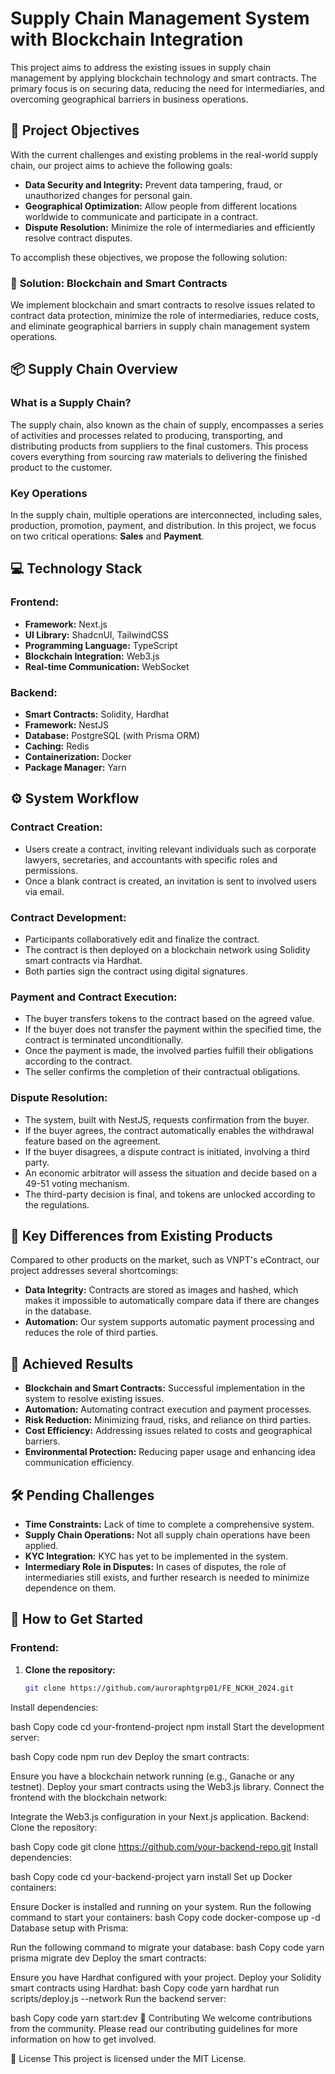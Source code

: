 # Supply Chain Management System with Blockchain Integration

This project aims to address the existing issues in supply chain management by applying blockchain technology and smart contracts. The primary focus is on securing data, reducing the need for intermediaries, and overcoming geographical barriers in business operations.

## 🎯 **Project Objectives**

With the current challenges and existing problems in the real-world supply chain, our project aims to achieve the following goals:

- **Data Security and Integrity:** Prevent data tampering, fraud, or unauthorized changes for personal gain.
- **Geographical Optimization:** Allow people from different locations worldwide to communicate and participate in a contract.
- **Dispute Resolution:** Minimize the role of intermediaries and efficiently resolve contract disputes.

To accomplish these objectives, we propose the following solution:

### 🚀 **Solution: Blockchain and Smart Contracts**

We implement blockchain and smart contracts to resolve issues related to contract data protection, minimize the role of intermediaries, reduce costs, and eliminate geographical barriers in supply chain management system operations.

## 📦 **Supply Chain Overview**

### **What is a Supply Chain?**

The supply chain, also known as the chain of supply, encompasses a series of activities and processes related to producing, transporting, and distributing products from suppliers to the final customers. This process covers everything from sourcing raw materials to delivering the finished product to the customer.

### **Key Operations**

In the supply chain, multiple operations are interconnected, including sales, production, promotion, payment, and distribution. In this project, we focus on two critical operations: **Sales** and **Payment**.

## 💻 **Technology Stack**

### **Frontend:**
- **Framework:** Next.js
- **UI Library:** ShadcnUI, TailwindCSS
- **Programming Language:** TypeScript
- **Blockchain Integration:** Web3.js
- **Real-time Communication:** WebSocket

### **Backend:**
- **Smart Contracts:** Solidity, Hardhat
- **Framework:** NestJS
- **Database:** PostgreSQL (with Prisma ORM)
- **Caching:** Redis
- **Containerization:** Docker
- **Package Manager:** Yarn

## ⚙️ **System Workflow**

### **Contract Creation:**
- Users create a contract, inviting relevant individuals such as corporate lawyers, secretaries, and accountants with specific roles and permissions.
- Once a blank contract is created, an invitation is sent to involved users via email.

### **Contract Development:**
- Participants collaboratively edit and finalize the contract.
- The contract is then deployed on a blockchain network using Solidity smart contracts via Hardhat.
- Both parties sign the contract using digital signatures.

### **Payment and Contract Execution:**
- The buyer transfers tokens to the contract based on the agreed value.
- If the buyer does not transfer the payment within the specified time, the contract is terminated unconditionally.
- Once the payment is made, the involved parties fulfill their obligations according to the contract.
- The seller confirms the completion of their contractual obligations.

### **Dispute Resolution:**
- The system, built with NestJS, requests confirmation from the buyer.
- If the buyer agrees, the contract automatically enables the withdrawal feature based on the agreement.
- If the buyer disagrees, a dispute contract is initiated, involving a third party.
- An economic arbitrator will assess the situation and decide based on a 49-51 voting mechanism.
- The third-party decision is final, and tokens are unlocked according to the regulations.

## 🔄 **Key Differences from Existing Products**

Compared to other products on the market, such as VNPT's eContract, our project addresses several shortcomings:

- **Data Integrity:** Contracts are stored as images and hashed, which makes it impossible to automatically compare data if there are changes in the database.
- **Automation:** Our system supports automatic payment processing and reduces the role of third parties.

## 🎉 **Achieved Results**

- **Blockchain and Smart Contracts:** Successful implementation in the system to resolve existing issues.
- **Automation:** Automating contract execution and payment processes.
- **Risk Reduction:** Minimizing fraud, risks, and reliance on third parties.
- **Cost Efficiency:** Addressing issues related to costs and geographical barriers.
- **Environmental Protection:** Reducing paper usage and enhancing idea communication efficiency.

## 🛠 **Pending Challenges**

- **Time Constraints:** Lack of time to complete a comprehensive system.
- **Supply Chain Operations:** Not all supply chain operations have been applied.
- **KYC Integration:** KYC has yet to be implemented in the system.
- **Intermediary Role in Disputes:** In cases of disputes, the role of intermediaries still exists, and further research is needed to minimize dependence on them.

## 📄 **How to Get Started**

### **Frontend:**

1. **Clone the repository:**
   ```bash
   git clone https://github.com/auroraphtgrp01/FE_NCKH_2024.git
Install dependencies:

bash
Copy code
cd your-frontend-project
npm install
Start the development server:

bash
Copy code
npm run dev
Deploy the smart contracts:

Ensure you have a blockchain network running (e.g., Ganache or any testnet).
Deploy your smart contracts using the Web3.js library.
Connect the frontend with the blockchain network:

Integrate the Web3.js configuration in your Next.js application.
Backend:
Clone the repository:

bash
Copy code
git clone https://github.com/your-backend-repo.git
Install dependencies:

bash
Copy code
cd your-backend-project
yarn install
Set up Docker containers:

Ensure Docker is installed and running on your system.
Run the following command to start your containers:
bash
Copy code
docker-compose up -d
Database setup with Prisma:

Run the following command to migrate your database:
bash
Copy code
yarn prisma migrate dev
Deploy the smart contracts:

Ensure you have Hardhat configured with your project.
Deploy your Solidity smart contracts using Hardhat:
bash
Copy code
yarn hardhat run scripts/deploy.js --network <your-network>
Run the backend server:

bash
Copy code
yarn start:dev
📝 Contributing
We welcome contributions from the community. Please read our contributing guidelines for more information on how to get involved.

📜 License
This project is licensed under the MIT License.
